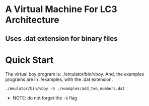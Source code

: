 # A Virtual Machine For LC3 Architecture
## Uses .dat extension for binary files

# Quick Start
The virtual boy program is: ./emulator/bin/vboy.
And, the examples programs are in ./examples, with the .dat extension.

```
./emulator/bin/vboy -b ./examples/add_two_numbers.dat
```
* NOTE: do not forget the `-b` flag
